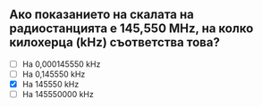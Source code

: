 ## Ако показанието на скалата на радиостанцията е 145,550 МHz, на колко килохерца (kHz) съответства това?

<!-- Верният отговор е отбелязан с [X] -->

- [ ] На 0,000145550 kHz
- [ ] На 0,145550 kHz
- [X] На 145550 kHz
- [ ] На 145550000 kHz
